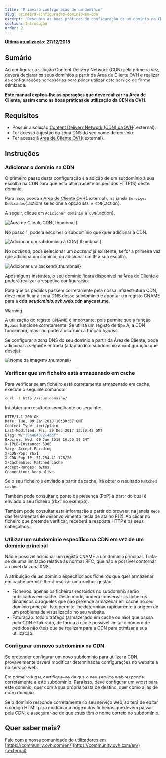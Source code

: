 ```yaml
---
title: 'Primeira configuração de um domínio'
slug: primeira-configuracao-dominio-em-cdn
excerpt: 'Descubra as boas práticas de configuração de um domínio na CDN da OVH'
section: Introdução
order: 2
---
```


**Última atualização: 27/12/2018**

## Sumário

Ao configurar a solução Content Delivery Network (CDN) pela primeira vez, deverá declarar os seus domínios a partir da Área de Cliente OVH e realizar as configurações necessárias para poder utilizar este serviço de forma otimizada.

**Este manual explica-lhe as operações que deve realizar na Área de Cliente, assim como as boas práticas de utilização da CDN da OVH.**


## Requisitos

- Possuir a solução [Content Delivery Network (CDN) da OVH](https://www.ovh.pt/cdn/){.external}.
- Ter acesso à gestão da zona DNS do seu nome de domínio.
- Ter acesso à [Área de Cliente OVH](https://www.ovh.com/auth/?action=gotomanager){.external}.


## Instruções

### Adicionar o domínio na CDN

O primeiro passo desta configuração é a adição de um subdomínio à sua escolha na CDN para que esta última aceite os pedidos HTTP(S) deste domínio.

Para isso, aceda à [Área de Cliente OVH](https://www.ovh.com/auth/?action=gotomanager){.external}, na janela `Serviços Dedicados`{.action} selecione a opção `NAS e CDN`{.action}.

A seguir, clique em `Adicionar domínio à CDN`{.action}.

![Área de Cliente CDN](images/cdn_customer_panel.png){.thumbnail}

No passo 1, poderá escolher o subdomínio que quer adicionar à CDN.

![Adicionar um subdomínio à CDN](images/add_cdn_domain_step_1.png){.thumbnail}

No *backend*, pode selecionar um *backend* já existente, se for a primeira vez que adiciona um domínio, ou adicionar um IP à sua escolha. 

![Adicionar um backend](images/add_cdn_domain_step_2.png){.thumbnail}


Após alguns instantes, o seu domínio ficará disponível na Área de Cliente e poderá realizar a respetiva configuração.

Para que os pedidos passem corretamente pela nossa infraestrutura CDN, deve modificar a zona DNS desse subdomínio e apontar um registo CNAME para a **cdn.*seudominio.ovh*.web.cdn.anycast.me**.


> [!warning]
>
> A utilização do registo CNAME é importante, pois permite que a função `Bypass` funcione corretamente. Se utiliza um registo de tipo A, a CDN funcionará, mas não poderá usufruir da função *bypass*.
>


Se configurar a zona DNS do seu domínio a partir da Área de Cliente, pode adicionar a seguinte entrada (adaptando o subdomínio à configuração que deseja):

![Nome da imagem](images/cname_field.png){.thumbnail}

 

### Verificar que um ficheiro está armazenado em cache
Para verificar se um ficheiro está corretamente armazenado em cache, execute o seguinte comando:

```sh
curl -I http://sous.domaine/
```

Irá obter um resultado semelhante ao seguinte:

```bash
HTTP/1.1 200 OK
Date: Tue, 09 Jan 2018 10:30:57 GMT
Content-Type: text/plain
Last-Modified: Fri, 29 Dec 2017 13:30:42 GMT
ETag: W/"(5a464382-4ddf"
Expires: Wed, 09 Jan 2019 10:30:58 GMT
X-IPLB-Instance: 5905
Vary: Accept-Encoding
X-CDN-Pop: rbx1
X-CDN-Pop-IP: 51.254.41.128/26
X-Cacheable: Matched cache
Accept-Ranges: bytes
Connection: keep-alive
```

Se o seu ficheiro é enviado a partir da cache, irá obter o resultado `Matched cache`.

Também pode consultar o ponto de presença (PoP) a partir do qual é enviado o seu ficheiro (*rbx1* no exemplo).

Também pode consultar esta informação a partir do browser, na janela `Rede` das ferramentas de desenvolvimento (tecla de atalho F12). Ao clicar no ficheiro que pretende verificar, receberá a resposta HTTP e os seus cabeçalhos.


### Utilizar um subdomínio específico na CDN em vez de um domínio principal

Não é possível adicionar um registo CNAME a um domínio principal. Trata-se de uma limitação relativa às normas RFC, que não é possível contornar ao nível da zona DNS.

A atribuição de um domínio específico aos ficheiros que quer armazenar em cache permitir-lhe-á realizar uma melhor gestão.

- Ficheiros: apenas os ficheiros recebidos no subdomínio serão publicados em cache. Deste modo, poderá conservar os ficheiros dinâmicos ou aqueles que não pretende armazenar em cache no seu domínio principal. Isto permite-lhe determinar rapidamente a origem de um problema de visualização no seu website.
- Faturação: todo o tráfego (armazenado em cache ou não) que passa pela CDN é faturado, de forma a que é possível limitar o número de pedidos não úteis que se realizam para a CDN para otimizar a sua utilização.


### Configurar um novo subdomínio na CDN

Se pretender configurar um novo subdomínio para utilizar a CDN, provavelmente deverá modificar determinadas configurações no website e no serviço web.

Em primeiro lugar, certifique-se de que o seu serviço web responde corretamente a este subdomínio. Para isso, deve configurar um *vhost* para este domínio, quer com a sua própria pasta de destino, quer como alias de outro domínio.

Se o domínio responde corretamente no seu serviço web, só terá de editar o código HTML para modificar a origem dos ficheiros que devem passar pela CDN, e assegurar-se de que estes têm o nome correto no subdomínio.

 
## Quer saber mais?

Fale com a nossa comunidade de utilizadores em [https://community.ovh.com/en/](https://community.ovh.com/en/){.external}